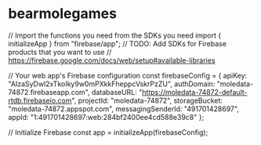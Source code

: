 # bearmolegames

// Import the functions you need from the SDKs you need
import { initializeApp } from "firebase/app";
// TODO: Add SDKs for Firebase products that you want to use
// https://firebase.google.com/docs/web/setup#available-libraries

// Your web app's Firebase configuration
const firebaseConfig = {
  apiKey: "AIzaSyDwl2xTkoIky9w0mPXkkFheppcVskrPzZU",
  authDomain: "moledata-74872.firebaseapp.com",
  databaseURL: "https://moledata-74872-default-rtdb.firebaseio.com",
  projectId: "moledata-74872",
  storageBucket: "moledata-74872.appspot.com",
  messagingSenderId: "491701428697",
  appId: "1:491701428697:web:284bf2400ee4cd588e39c8"
};

// Initialize Firebase
const app = initializeApp(firebaseConfig);